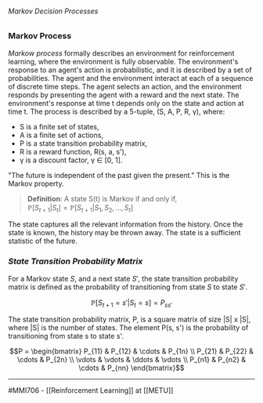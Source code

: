 ###### Markov Decision Processes ######

### Markov Process ###

*Markow process* formally describes an environment for reinforcement learning, where the environment is fully observable. The environment's response to an agent's action is probabilistic, and it is described by a set of probabilities. The agent and the environment interact at each of a sequence of discrete time steps. The agent selects an action, and the environment responds by presenting the agent with a reward and the next state. The environment's response at time t depends only on the state and action at time t. The process is described by a 5-tuple, (S, A, P, R, γ), where:

- S is a finite set of states,
- A is a finite set of actions,
- P is a state transition probability matrix,
- R is a reward function, R(s, a, s'),
- γ is a discount factor, γ ∈ [0, 1].

"The future is independent of the past given the present." This is the Markov property.
> **Definition**: A state S(t) is Markov if and only if,  
$\mathbb{P}[S_{t+1} | S_t] = \mathbb{P}[S_{t+1} | S_1, S_2, ..., S_t]$

The state captures all the relevant information from the history. Once the state is known, the history may be thrown away. The state is a sufficient statistic of the future.

### _State Transition Probability Matrix_ ###

For a Markov state $S$, and a next state $S'$, the state transition probability matrix is defined as the probability of transitioning from state $S$ to state $S'$.

$$\mathbb{P}[S_{t+1} = s' | S_t = s] = P_{ss'}$$

The state transition probability matrix, P, is a square matrix of size |S| x |S|, where |S| is the number of states. The element P(s, s') is the probability of transitioning from state s to state s'.

$$P = \begin{bmatrix}
    P_{11} & P_{12} & \cdots & P_{1n} \\
    P_{21} & P_{22} & \cdots & P_{2n} \\
    \vdots & \vdots & \ddots & \vdots \\
    P_{n1} & P_{n2} & \cdots & P_{nn}
\end{bmatrix}$$







-----
#MMI706 - [[Reinforcement Learning]] at [[METU]]